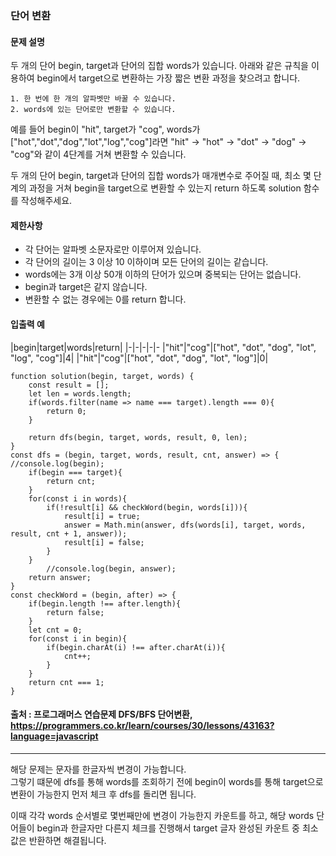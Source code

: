 ### 단어 변환

#### 문제 설명
두 개의 단어 begin, target과 단어의 집합 words가 있습니다. 아래와 같은 규칙을 이용하여 begin에서 target으로 변환하는 가장 짧은 변환 과정을 찾으려고 합니다.
```
1. 한 번에 한 개의 알파벳만 바꿀 수 있습니다.
2. words에 있는 단어로만 변환할 수 있습니다.
```
예를 들어 begin이 "hit", target가 "cog", words가 ["hot","dot","dog","lot","log","cog"]라면 "hit" -> "hot" -> "dot" -> "dog" -> "cog"와 같이 4단계를 거쳐 변환할 수 있습니다.

두 개의 단어 begin, target과 단어의 집합 words가 매개변수로 주어질 때, 최소 몇 단계의 과정을 거쳐 begin을 target으로 변환할 수 있는지 return 하도록 solution 함수를 작성해주세요.

#### 제한사항
- 각 단어는 알파벳 소문자로만 이루어져 있습니다.
- 각 단어의 길이는 3 이상 10 이하이며 모든 단어의 길이는 같습니다.
- words에는 3개 이상 50개 이하의 단어가 있으며 중복되는 단어는 없습니다.
- begin과 target은 같지 않습니다.
- 변환할 수 없는 경우에는 0를 return 합니다.

#### 입출력 예
|begin|target|words|return|
|-|-|-|-|-
|"hit"|"cog"|["hot", "dot", "dog", "lot", "log", "cog"]|4|
|"hit"|"cog"|["hot", "dot", "dog", "lot", "log"]|0|

```
function solution(begin, target, words) {
    const result = [];
    let len = words.length;
    if(words.filter(name => name === target).length === 0){
        return 0;
    }
    
    return dfs(begin, target, words, result, 0, len);
}
const dfs = (begin, target, words, result, cnt, answer) => {
//console.log(begin);
    if(begin === target){
        return cnt;
    }
    for(const i in words){
        if(!result[i] && checkWord(begin, words[i])){
            result[i] = true;
            answer = Math.min(answer, dfs(words[i], target, words, result, cnt + 1, answer));
            result[i] = false;
        }
    }
        //console.log(begin, answer);
    return answer;
}
const checkWord = (begin, after) => {
    if(begin.length !== after.length){
        return false;
    }
    let cnt = 0;
    for(const i in begin){
        if(begin.charAt(i) !== after.charAt(i)){
            cnt++;
        }
    }
    return cnt === 1;
}
```

#### 출처 : 프로그래머스 연습문제 DFS/BFS 단어변환, https://programmers.co.kr/learn/courses/30/lessons/43163?language=javascript
-----------------------------------------------------------------------------------------------------------------------------
해당 문제는 문자를 한글자씩 변경이 가능합니다.<br>
그렇기 떄문에 dfs를 통해 words를 조회하기 전에 begin이 words를 통해 target으로 변환이 가능한지 먼저 체크 후
dfs를 돌리면 됩니다.

이때 각각 words 순서별로 몇번째만에 변경이 가능한지 카운트를 하고, 해당 words 단어들이 begin과 한글자만 다른지 체크를 진행해서 target 글자 완성된
카운트 중 최소값은 반환하면 해결됩니다.
